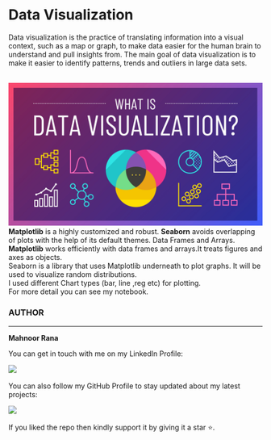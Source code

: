 # Data Visualization

Data visualization is the practice of translating information into a visual context, such as a map or graph, to make data easier for the human brain to understand and pull insights from. The main goal of data visualization is to make it easier to identify patterns, trends and outliers in large data sets.
<br><br>



![image](image.jpg)
<br>
<strong>Matplotlib</strong> is a highly customized and robust. <strong>Seaborn</strong> avoids overlapping of plots with the help of its default themes. Data Frames and Arrays. <strong>Matplotlib</strong> works efficiently with data frames and arrays.It treats figures and axes as objects. <br>
Seaborn is a library that uses Matplotlib underneath to plot graphs. It will be used to visualize random distributions.<br>
I used different Chart types (bar, line ,reg etc)  for plotting.<br>
For more detail you can see my notebook.











### AUTHOR
<hr>
<strong>Mahnoor Rana</strong>


You can get in touch with me on my LinkedIn Profile:



<a href = "https://www.linkedin.com/in/mahnoor-rana"><img src="https://img.icons8.com/fluent/48/000000/linkedin.png"/></a>







You can also follow my GitHub Profile to stay updated about my latest projects:


<a href = "https://github.com/Mahnoor-Rana"><img src="https://img.icons8.com/fluent/48/000000/github.png"/></a>


If you liked the repo then kindly support it by giving it a star ⭐.